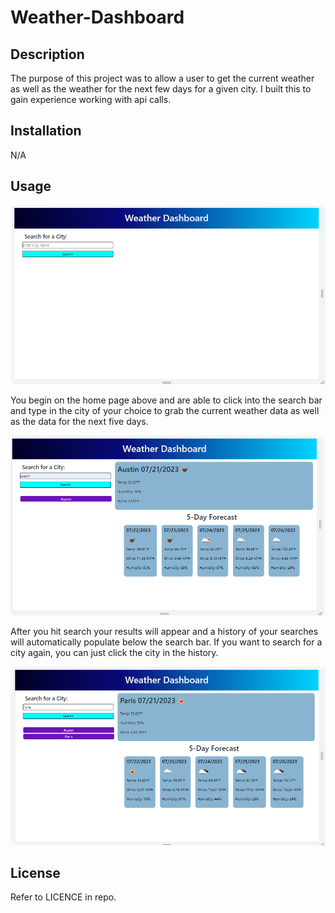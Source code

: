 # Weather-Dashboard

## Description
The purpose of this project was to allow a user to get the current weather as well as the weather for the next few
days for a given city. I built this to gain experience working with api calls. 


## Installation

N/A

## Usage
![Home Page](assets/images/scwd1.png)

You begin on the home page above and are able to click into the search bar and type in the city of your choice to grab the
current weather data as well as the data for the next five days.


![Search 1](assets/images/scwd2.png)

After you hit search your results will appear and a history of your searches will automatically populate below the search
bar. If you want to search for a city again, you can just click the city in the history.


![Search 2](assets/images/scwd3.png)

## License

Refer to LICENCE in repo.
